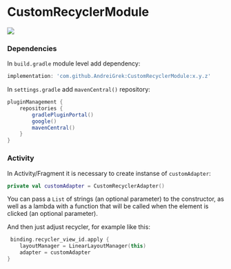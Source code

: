 # CustomRecyclerModule
[![](https://jitpack.io/v/AndreiGrek/CustomRecyclerModule.svg)](https://jitpack.io/#AndreiGrek/CustomRecyclerModule)

### Dependencies
In `build.gradle` module level add dependency:
```groovy
implementation: 'com.github.AndreiGrek:CustomRecyclerModule:x.y.z'
```
In `settings.gradle` add `mavenCentral()` repository:
``` groovy
pluginManagement {
    repositories {
        gradlePluginPortal()
        google()
        mavenCentral()
    }
}
```
### Activity
In Activity/Fragment it is necessary to create instanse of `customAdapter`:
``` kotlin
private val customAdapter = CustomRecyclerAdapter()
```
You can pass a `List` of strings (an optional parameter) to the constructor, as well as a lambda with a function that will be called when the element is clicked (an optional parameter).<br>

And then just adjust recycler, for example like this:
```kotlin
 binding.recycler_view_id.apply {
    layoutManager = LinearLayoutManager(this)
    adapter = customAdapter
}
```
